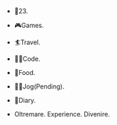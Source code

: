 - 👦23.
- 🎮Games.
- 🏄‍Travel.
- 👨‍💻Code.
- 🍖Food.
- 🏃‍♂️Jog(Pending).
- 📖Diary.


- Oltremare. Experience. Divenire.

